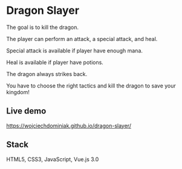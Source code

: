 # Dragon Slayer

The goal is to kill the dragon.

The player can perform an attack, a special attack, and heal.

Special attack is available if player have enough mana.

Heal is available if player have potions.

The dragon always strikes back.

You have to choose the right tactics and kill the dragon to save your kingdom!

## Live demo

https://wojciechdominiak.github.io/dragon-slayer/

## Stack

HTML5, CSS3, JavaScript, Vue.js 3.0
